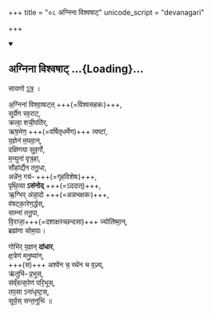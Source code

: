 +++
title = "०८ अग्निना विश्वषाट्"
unicode_script = "devanagari"

+++

<div class="js_include" includetitle="false" newlevelforh1="2" unfilled url="/devaH/AryaH/hindukaH/indraH/yajuH/agninA_vishvaShAT/">
<details open><summary><h2>अग्निना विश्वषाट् ...{Loading}...</h2></summary>

सायणो [ऽत्र](https://archive.org/stream/Anandashram_Samskrita_Granthavali_Anandashram_Sanskrit_Series/ASS_042_Krishna_Yajurvediya_Taittiriya_Samhita_Part_6_-_Kasinath_Sastri_Agase_1949#page/n359/mode/1up) ।

अ॒ग्निना॑ विश्वा॒षाट्त् +++(=विश्वसहकः)+++,  
सूर्ये॑ण स्व॒राट्,  
क्रत्वा॒ शची॒पति॑र्‌,  
ऋष॒भेण॒ +++(=वर्षितृधर्मेण)+++ त्वष्टा॑,  
य॒ज्ञेन॑ म॒घवा॒न्,  
दक्षि॑णया सुव॒र्गो,  
म॒न्युना॑ वृत्र॒हा,  
सौहा॑र्द्येन तनू॒धा,  
अन्ने॑न॒ गय॑ᳶ +++(=गृहविशेषः)+++,  
पृथि॒व्या **ऽस॑नोद्** +++(=ऽददात्)+++,  
ऋ॒ग्भिर् अ॑न्ना॒दो +++(=अन्नभक्षकः)+++,  
व॑षट्का॒रेण॒र्द्धस्,  
साम्ना॑ तनू॒पा,  
वि॒राजा॒+++(=दशाक्षरच्छन्दसा)+++ ज्योति॑ष्मा॒न्,  
ब्रह्म॑णा सोम॒पाः।

गोभि॑र् य॒ज्ञन् **दा॑धार**,  
क्ष॒त्रेण॑ मनु॒ष्या॑न्,  
+++(स)+++ अश्वे॑न च॒ रथे॑न च व॒ज्र्य्,  
ऋ॑तुभि॑ᳶ प्र॒भुस्,  
स॑व्ँवत्स॒रेण॑ परि॒भूस्,  
तप॒सा ऽना॑धृष्ट॒स्,  
सूर्य॒स् सन्त॒नूभिः॑ ॥
</details>
</div>
